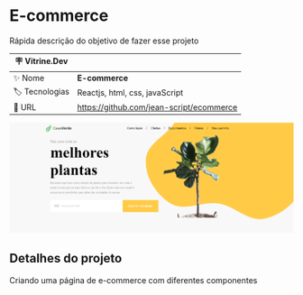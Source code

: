 # E-commerce

Rápida descrição do objetivo de fazer esse projeto

| :placard: Vitrine.Dev |     |
| -------------  | --- |
| :sparkles: Nome        | **E-commerce**
| :label: Tecnologias | Reactjs, html, css, javaScript
| :rocket: URL         | https://github.com/jean-script/ecommerce


<!-- Inserir imagem com a #vitrinedev ao final do link -->
![](https://github.com/jean-script/ecommerce/blob/main/src/img/localhost_3000_.png?raw=true/1200x500.png?text=#vitrinedev)

## Detalhes do projeto

Criando uma página de e-commerce com diferentes componentes 

